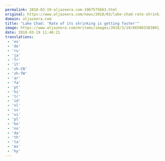 ```yaml
---
permalink: 2018-03-19-aljazeera.com-1967575663.html
original: https://www.aljazeera.com/news/2018/03/lake-chad-rate-shrinking-faster-180319110522790.html
domain: aljazeera.com
title: "Lake Chad: 'Rate of its shrinking is getting faster'"
image: https://www.aljazeera.com/mritems/images/2018/3/19/665003303001_5754066657001_5754034750001-th.jpg
date: 2018-03-19 11:46:21
translations: 
 - 'es'
 - 'de'
 - 'ru'
 - 'ja'
 - 'fr'
 - 'it'
 - 'zh-CN'
 - 'zh-TW'
 - 'ar'
 - 'fa'
 - 'pt'
 - 'hi'
 - 'tr'
 - 'id'
 - 'nl'
 - 'sv'
 - 'vi'
 - 'pl'
 - 'ko'
 - 'no'
 - 'da'
 - 'th'
 - 'ta'
 - 'ms'
 - 'hy'
---
```


